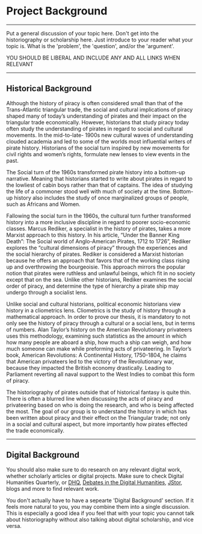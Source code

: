 # Project Background

---

Put a general discussion of your topic here. Don't get into the historiography or scholarship here. Just introduce to your reader what your topic is. What is the 'problem', the 'question', and/or the 'argument'.

YOU SHOULD BE LIBERAL AND INCLUDE ANY AND ALL LINKS WHEN RELEVANT

---

## Historical Background

Although the history of piracy is often considered small than that of the Trans-Atlantic triangular trade, the social and cultural implications of piracy shaped many of today’s understanding of pirates and their impact on the triangular trade economically. However, historians that study piracy today often study the understanding of pirates in regard to social and cultural movements. In the mid-to-late- 1900s new cultural waves of understanding clouded academia and led to some of the worlds most influential writers of pirate history. Historians of the social turn inspired by new movements for civil rights and women’s rights, formulate new lenses to view events in the past.

The Social turn of the 1960s transformed pirate history into a bottom-up narrative. Meaning that historians started to write about pirates in regard to the lowliest of cabin boys rather than that of captains. The idea of studying the life of a commoner stood well with much of society at the time. Bottom-up history also includes the study of once marginalized groups of people, such as Africans and Women. 

Fallowing the social turn in the 1960s, the cultural turn further transformed history into a more inclusive discipline in regard to poorer socio-economic classes. Marcus Rediker, a specialist in the history of pirates, takes a more Marxist approach to this history. In his article, “Under the Banner King Death”: The Social world of Anglo-American Pirates, 1712 to 1726”, Rediker explores the “cultural dimensions of piracy” through the experiences and the social hierarchy of pirates. Rediker is considered a Marxist historian because he offers an approach that favors that of the working class rising up and overthrowing the bourgeoisie. This approach mirrors the popular notion that pirates were ruthless and unlawful beings, which fit in no society except that on the sea. Unlike other historians, Rediker examines the social order of piracy, and determine the type of hierarchy a pirate ship may undergo through a socialist lens.

Unlike social and cultural historians, political economic historians view history in a cliometrics lens. Cliometrics is the study of history through a mathematical approach. In order to prove our thesis, it is mandatory to not only see the history of piracy through a cultural or a social lens, but in terms of numbers. Alan Taylor’s history on the American Revolutionary privateers uses this methodology, examining such statistics as the amount in which how many people are aboard a ship, how much a ship can weigh, and how much someone can make while preforming acts of privateering. In Taylor’s book, American Revolutions: A Continental History, 1750-1804, he claims that American privateers led to the victory of the Revolutionary war, because they impacted the British economy drastically. Leading to Parliament reverting all naval support to the West Indies to combat this form of piracy.

The historiography of pirates outside that of historical fantasy is quite thin. There is often a blurred line when discussing the acts of piracy and privateering based on who is doing the research, and who is being affected the most. The goal of our group is to understand the history in which has been written about piracy and their effect on the Triangular trade; not only in a social and cultural aspect, but more importantly how pirates effected the trade economically.

---

## Digital Background

You should also make sure to do research on any relevant digital work, whether scholarly articles or digital projects. Make sure to check Digital Humanities Quarterly, or [DHQ](http://www.digitalhumanities.org/dhq/), [Debates in the Digital Humanities](http://dhdebates.gc.cuny.edu/), [JStor](https://jstor.org), blogs and more to find relevant work.

You don't actually have to have a sepearte 'Digital Background' section. If it feels more natural to you, you may combine them into a single discussion. This is especially a good idea if you feel that with your topic you cannot talk about historiography without also talking about digital scholarship, and vice versa.
